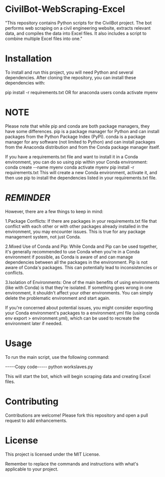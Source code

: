 # CivilBot-WebScraping-Excel
"This repository contains Python scripts for the CivilBot project. The bot performs web scraping on a civil engineering website, extracts relevant data, and compiles the data into Excel files. It also includes a script to combine multiple Excel files into one."


# Installation
To install and run this project, you will need Python and several dependencies. After cloning the repository, you can install these dependencies with:

pip install -r requirements.txt
OR for anaconda users
conda activate myenv

# **NOTE**
Please note that while pip and conda are both package managers, they have some differences. pip is a package manager for Python and can install packages from the Python Package Index (PyPI). conda is a package manager for any software (not limited to Python) and can install packages from the Anaconda distribution and from the Conda package manager itself.

If you have a requirements.txt file and want to install it in a Conda environment, you can do so using pip within your Conda environment:
conda create --name myenv
conda activate myenv
pip install -r requirements.txt
This will create a new Conda environment, activate it, and then use pip to install the dependencies listed in your requirements.txt file.
# *REMINDER*
However, there are a few things to keep in mind:

1.Package Conflicts: If there are packages in your requirements.txt file that conflict with each other or with other packages already installed in the environment, you may encounter issues. This is true for any package management system, not just Conda.

2.Mixed Use of Conda and Pip: While Conda and Pip can be used together, it's generally recommended to use Conda when you're in a Conda environment if possible, as Conda is aware of and can manage dependencies between all the packages in the environment. Pip is not aware of Conda's packages. This can potentially lead to inconsistencies or conflicts.

3.Isolation of Environments: One of the main benefits of using environments (like with Conda) is that they're isolated. If something goes wrong in one environment, it shouldn't affect your other environments. You can simply delete the problematic environment and start again.

If you're concerned about potential issues, you might consider exporting your Conda environment's packages to a environment.yml file (using conda env export > environment.yml), which can be used to recreate the environment later if needed.


# Usage
To run the main script, use the following command:


-----Copy code-----
python workslaves.py

This will start the bot, which will begin scraping data and creating Excel files.

# Contributing
Contributions are welcome! Please fork this repository and open a pull request to add enhancements.

# License
This project is licensed under the MIT License.

Remember to replace the commands and instructions with what's applicable to your project.
